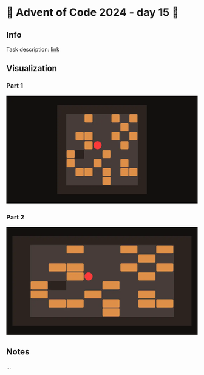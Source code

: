 # 🎄 Advent of Code 2024 - day 15 🎄

## Info

Task description: [link](https://adventofcode.com/2024/day/15)

## Visualization

### Part 1

![Visualization part 1](https://raw.githubusercontent.com/caderek/aoc2024/refs/heads/main/src/day15/vis_1.webp)

### Part 2

![Visualization part 2](https://raw.githubusercontent.com/caderek/aoc2024/refs/heads/main/src/day15/vis_2.webp)

## Notes

...

